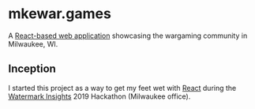 # mkewar.games
A [React-based web application](https://mkewar.games/) showcasing the wargaming community in Milwaukee, WI.

## Inception
I started this project as a way to get my feet wet with [React](https://reactjs.org/) during the [Watermark Insights](https://www.watermarkinsights.com/) 2019 Hackathon (Milwaukee office).
